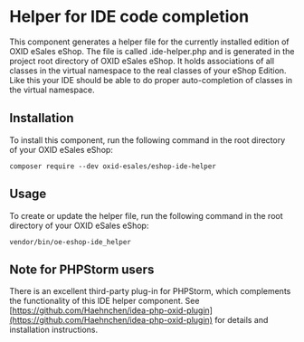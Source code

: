 Helper for IDE code completion  
==============================

This component generates a helper file for the currently installed edition of OXID eSales eShop.
The file is called .ide-helper.php and is generated in the project root directory of OXID eSales eShop.
It holds associations of all classes in the virtual namespace to the real classes of your eShop Edition.
Like this your IDE should be able to do proper auto-completion of classes in the virtual namespace. 

Installation
------------

To install this component, run the following command in the root directory of your OXID eSales eShop: 

```
composer require --dev oxid-esales/eshop-ide-helper
```

Usage
-----

To create or update the helper file, run the following command in the root directory of your OXID eSales eShop:  

```
vendor/bin/oe-eshop-ide_helper
```

Note for PHPStorm users
-----------------------

There is an excellent third-party plug-in for PHPStorm, which complements the functionality of this IDE helper component.
See [https://github.com/Haehnchen/idea-php-oxid-plugin](https://github.com/Haehnchen/idea-php-oxid-plugin) for details and installation instructions.
